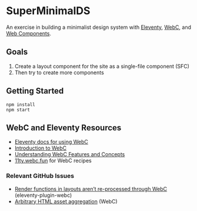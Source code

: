 # SuperMinimalDS

An exercise in building a minimalist design system with [Eleventy](https://11ty.dev/), [WebC](https://github.com/11ty/webc), and [Web Components](https://developer.mozilla.org/en-US/docs/Web/Web_Components).

## Goals

1. Create a layout component for the site as a single-file component (SFC)
2. Then try to create more components

## Getting Started

```
npm install
npm start
```

## WebC and Eleventy Resources

- [Eleventy docs for using WebC](https://www.11ty.dev/docs/languages/webc/)
- [Introduction to WebC](https://11ty.rocks/posts/introduction-webc/)
- [Understanding WebC Features and Concepts](https://11ty.rocks/posts/understanding-webc-features-and-concepts/)
- [11ty.webc.fun](https://11ty.webc.fun/) for WebC recipes

### Relevant GitHub Issues

- [Render functions in layouts aren’t re-processed through WebC](https://github.com/11ty/eleventy-plugin-webc/issues/20) (eleventy-plugin-webc)
- [Arbitrary HTML asset aggregation](https://github.com/11ty/webc/issues/36) (WebC)
